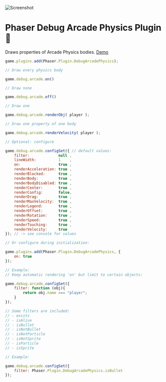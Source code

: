 ![Screenshot](https://samme.github.io/phaser-plugin-debug-arcade-physics/screenshot.png)

# Phaser Debug Arcade Physics Plugin 🚀

Draws properties of Arcade Physics bodies.
[Demo](https://samme.github.io/phaser-plugin-debug-arcade-physics/)

```javascript
game.plugins.add(Phaser.Plugin.DebugArcadePhysics);

// Draw every physics body

game.debug.arcade.on()

// Draw none

game.debug.arcade.off()

// Draw one

game.debug.arcade.renderObj( player );

// Draw one property of one body

game.debug.arcade.renderVelocity( player );

// Optional: configure

game.debug.arcade.configSet({ // default values:
    filter:             null ,
    lineWidth:          1    ,
    on:                 true ,
    renderAcceleration: true ,
    renderBlocked:      true ,
    renderBody:         true ,
    renderBodyDisabled: true ,
    renderCenter:       true ,
    renderConfig:       false,
    renderDrag:         true ,
    renderMaxVelocity:  true ,
    renderLegend:       true ,
    renderOffset:       true ,
    renderRotation:     true ,
    renderSpeed:        true ,
    renderTouching:     true ,
    renderVelocity:     true
}); // -> see console for values

// Or configure during initialization:

game.plugins.add(Phaser.Plugin.DebugArcadePhysics, {
    on: true
});

// Example:
// Keep automatic rendering 'on' but limit to certain objects:

game.debug.arcade.configSet({
    filter: function (obj){
        return obj.name === "player";
    }
});

// Some filters are included:
// - exists
// - isAlive
// - isBullet
// - isNotBullet
// - isNotParticle
// - isNotSprite
// - isParticle
// - isSprite

// Example:

game.debug.arcade.configSet({
    filter: Phaser.Plugin.DebugArcadePhysics.isBullet
});
```
